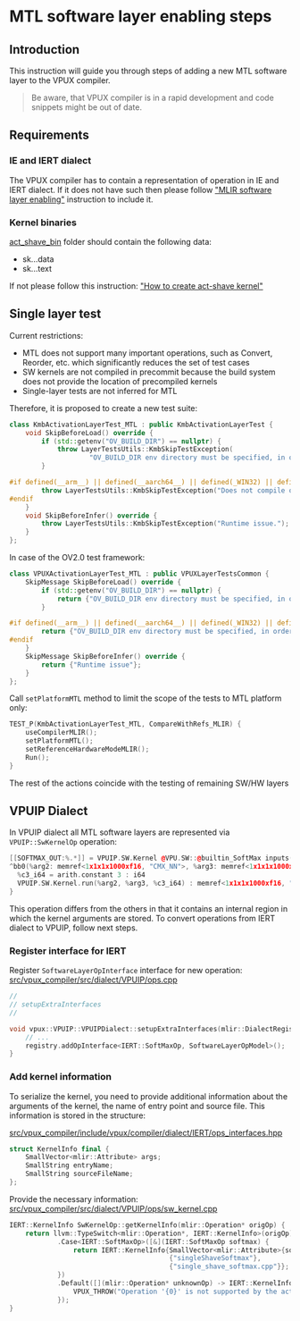 # MTL software layer enabling steps

## Introduction
This instruction will guide you through steps of adding a new MTL software layer to the VPUX compiler.
> Be aware, that VPUX compiler is in a rapid development and code snippets might be out of date.

## Requirements

### IE and IERT dialect
The VPUX compiler has to contain a representation of operation in IE and IERT dialect.
If it does not have such then please follow ["MLIR software layer enabling"](sw_layer_enabling.md) instruction to include it.

### Kernel binaries
[act_shave_bin](../../../sw_runtime_kernels/kernels/prebuild/act_shave_bin) folder should contain the following data:
- sk.<entry point>.<platform>.data
- sk.<entry point>.<platform>.text

If not please follow this instruction: ["How to create act-shave kernel"](../../../sw_runtime_kernels/README.md)

## Single layer test

Current restrictions:
- MTL does not support many important operations, such as Convert, Reorder, etc. which significantly reduces the set of test cases
- SW kernels are not compiled in precommit because the build system does not provide the location of precompiled kernels
- Single-layer tests are not inferred for MTL

Therefore, it is proposed to create a new test suite:

```cpp
class KmbActivationLayerTest_MTL : public KmbActivationLayerTest {
    void SkipBeforeLoad() override {
        if (std::getenv("OV_BUILD_DIR") == nullptr) {
            throw LayerTestsUtils::KmbSkipTestException(
                    "OV_BUILD_DIR env directory must be specified, in order to reach act-shave kernels.");
        }

#if defined(__arm__) || defined(__aarch64__) || defined(_WIN32) || defined(_WIN64)
        throw LayerTestsUtils::KmbSkipTestException("Does not compile on ARM and Windows.");
#endif
    }
    void SkipBeforeInfer() override {
        throw LayerTestsUtils::KmbSkipTestException("Runtime issue.");
    }
};
```

In case of the OV2.0 test framework:  
```cpp
class VPUXActivationLayerTest_MTL : public VPUXLayerTestsCommon {
    SkipMessage SkipBeforeLoad() override {
        if (std::getenv("OV_BUILD_DIR") == nullptr) {
            return {"OV_BUILD_DIR env directory must be specified, in order to reach act-shave kernels."};
        }

#if defined(__arm__) || defined(__aarch64__) || defined(_WIN32) || defined(_WIN64)
        return {"OV_BUILD_DIR env directory must be specified, in order to reach act-shave kernels."};
#endif
    }
    SkipMessage SkipBeforeInfer() override {
        return {"Runtime issue"};
    }
};
```

Call `setPlatformMTL` method to limit the scope of the tests to MTL platform only:

```cpp
TEST_P(KmbActivationLayerTest_MTL, CompareWithRefs_MLIR) {
    useCompilerMLIR();
    setPlatformMTL();
    setReferenceHardwareModeMLIR();
    Run();
}
```

The rest of the actions coincide with the testing of remaining SW/HW layers

## VPUIP Dialect
In VPUIP dialect all MTL software layers are represented via `VPUIP::SwKernelOp` operation:  
```cpp
[[SOFTMAX_OUT:%.*]] = VPUIP.SW.Kernel @VPU.SW::@builtin_SoftMax inputs([[VAR1]] : memref<1x1x1x1000xf16, "CMX_NN">) outputs([[VAR2]] : memref<1x1x1x1000xf16, "CMX_NN">) on tile 0 -> memref<1x1x1x1000xf16, "CMX_NN">  {
^bb0(%arg2: memref<1x1x1x1000xf16, "CMX_NN">, %arg3: memref<1x1x1x1000xf16, "CMX_NN">):
  %c3_i64 = arith.constant 3 : i64
  VPUIP.SW.Kernel.run(%arg2, %arg3, %c3_i64) : memref<1x1x1x1000xf16, "CMX_NN">, memref<1x1x1x1000xf16, "CMX_NN">, i64
}
```

This operation differs from the others in that it contains an internal region in which the kernel arguments are stored.
To convert operations from IERT dialect to VPUIP, follow next steps.

### Register interface for IERT
Register `SoftwareLayerOpInterface` interface for new operation:  
[src/vpux_compiler/src/dialect/VPUIP/ops.cpp](../src/dialect/VPUIP/ops.cpp)
```cpp
//
// setupExtraInterfaces
//

void vpux::VPUIP::VPUIPDialect::setupExtraInterfaces(mlir::DialectRegistry& registry) {
    // ...
    registry.addOpInterface<IERT::SoftMaxOp, SoftwareLayerOpModel>();
}
```

### Add kernel information
To serialize the kernel, you need to provide additional information about the arguments of the kernel, the name of entry point and source file. This information is stored in the structure:

[src/vpux_compiler/include/vpux/compiler/dialect/IERT/ops_interfaces.hpp](../include/vpux/compiler/dialect/IERT/ops_interfaces.hpp)
```cpp
struct KernelInfo final {
    SmallVector<mlir::Attribute> args;
    SmallString entryName;
    SmallString sourceFileName;
};
```

Provide the necessary information:  
[src/vpux_compiler/src/dialect/VPUIP/ops/sw_kernel.cpp](../src/dialect/VPUIP/ops/sw_kernel.cpp)
```cpp
IERT::KernelInfo SwKernelOp::getKernelInfo(mlir::Operation* origOp) {
    return llvm::TypeSwitch<mlir::Operation*, IERT::KernelInfo>(origOp)
            .Case<IERT::SoftMaxOp>([&](IERT::SoftMaxOp softmax) {
                return IERT::KernelInfo{SmallVector<mlir::Attribute>{softmax.axisIndAttr()},
                                        {"singleShaveSoftmax"},
                                        {"single_shave_softmax.cpp"}};
            })
            .Default([](mlir::Operation* unknownOp) -> IERT::KernelInfo {
                VPUX_THROW("Operation '{0}' is not supported by the act-shaves", unknownOp->getName());
            });
}
```